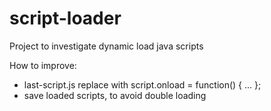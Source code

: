 # script-loader
Project to investigate dynamic load java scripts

How to improve:
 - last-script.js replace with script.onload = function() { ... };
 - save loaded scripts, to avoid double loading
